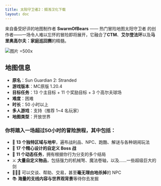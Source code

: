 ```yaml
---
title: 太阳守卫者2：搁浅汉化下载
layout: doc
---
```


来自备受好评的地图制作者 **SwarmOfBears** —— 热门冒险地图太阳守卫者
的创作者——一场令人难以忘怀的冒险即将展开，它融合了**CTM**、**艾尔登法环**以及**马里奥高尔夫：家庭巡回赛**的精髓。

![图片 =500x](/imgs/maps/sun-guardian2.webp)

## 地图信息

- **原名**：Sun Guardian 2: Stranded
- **游戏版本**：MC原版 1.20.4
- **目标任务**：13 个主目标 + 11 个奖励目标 + 3 个高尔夫球场
- **难度**：困难
- **时长**：50 小时以上
- **多人游戏**：支持（推荐 1~4 名玩家）
- **地图类型**：开放世界

<DownloadLinks :methods="[
  { id: 'mapdl', text: '下载地图与汉化', icon: '/imgs/svg/lanzou.svg', link: '/doing' },
  { id: 'planetminecraft', text: '地图原帖', icon: '/imgs/svg/planetminecraft.svg', link: 'https://www.planetminecraft.com/project/sun-guardian-2-stranded/' },
  { id: 'lazy', text: '懒汉下载', icon: '/imgs/logo/logo_64.png', link: '/doing' }
]" />

### 你将踏入一场超过50小时的冒险旅程，其中包括：

- 🏰 **13 个独特区域与地牢**，遍布战利品、NPC、跑酷、解谜与各种胡闹玩法
- 🐉 **17 个精心设计的自定义 Boss 战**
- 📜 **11 个动态任务**，拥有根据你行为分支的多个结局
- ⚔️ **大量自定义物品**，包括强力的机械弩、魔法卷轴，以及……一些超级巨大的剑
- 🧑‍🤝‍🧑 可以交谈、帮助、交易，甚至**毫无理由地杀掉**的 NPC
- 📚 **海量的支线内容与世界观背景**等待你去发掘

<DocSupport />

